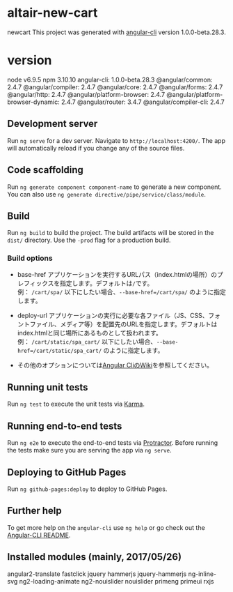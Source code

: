 # altair-new-cart
newcart
This project was generated with [angular-cli](https://github.com/angular/angular-cli) version 1.0.0-beta.28.3.

# version

node v6.9.5
npm 3.10.10
angular-cli: 1.0.0-beta.28.3
@angular/common: 2.4.7
@angular/compiler: 2.4.7
@angular/core: 2.4.7
@angular/forms: 2.4.7
@angular/http: 2.4.7
@angular/platform-browser: 2.4.7
@angular/platform-browser-dynamic: 2.4.7
@angular/router: 3.4.7
@angular/compiler-cli: 2.4.7

## Development server

Run `ng serve` for a dev server. Navigate to `http://localhost:4200/`. The app will automatically reload if you change any of the source files.

## Code scaffolding

Run `ng generate component component-name` to generate a new component. You can also use `ng generate directive/pipe/service/class/module`.

## Build

Run `ng build` to build the project. The build artifacts will be stored in the `dist/` directory. Use the `-prod` flag for a production build.

### Build options

- base-href アプリケーションを実行するURLパス（index.htmlの場所）のプレフィックスを指定します。デフォルトは`/`です。  
例： `/cart/spa/` 以下にしたい場合、`--base-href=/cart/spa/` のように指定します。

- deploy-url アプリケーションの実行に必要な各ファイル（JS、CSS、フォントファイル、メディア等）を配置先のURLを指定します。デフォルトはindex.htmlと同じ場所にあるものとして扱われます。  
例： `/cart/static/spa_cart/` 以下にしたい場合、`--base-href=/cart/static/spa_cart/` のように指定します。

- その他のオプションについては[Angular CliのWiki](https://github.com/angular/angular-cli/wiki/build)を参照してください。

## Running unit tests

Run `ng test` to execute the unit tests via [Karma](https://karma-runner.github.io).

## Running end-to-end tests

Run `ng e2e` to execute the end-to-end tests via [Protractor](http://www.protractortest.org/).
Before running the tests make sure you are serving the app via `ng serve`.

## Deploying to GitHub Pages

Run `ng github-pages:deploy` to deploy to GitHub Pages.

## Further help

To get more help on the `angular-cli` use `ng help` or go check out the [Angular-CLI README](https://github.com/angular/angular-cli/blob/master/README.md).

## Installed modules (mainly, 2017/05/26)

angular2-translate
fastclick
jquery
hammerjs
jquery-hammerjs
ng-inline-svg
ng2-loading-animate
ng2-nouislider
nouislider
primeng
primeui
rxjs
